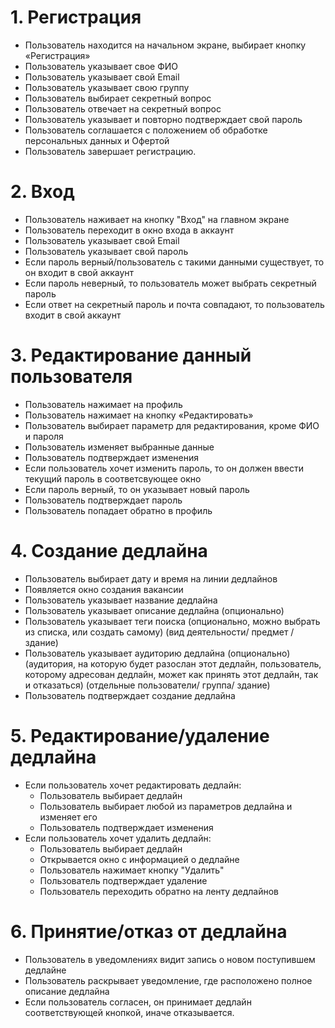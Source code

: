# 1. **Регистрация**
* Пользователь находится на начальном экране, выбирает кнопку «Регистрация»
* Пользователь указывает свое ФИО
* Пользователь указывает свой Email
* Пользователь указывает свою группу
* Пользователь выбирает секретный вопрос
* Пользователь отвечает на секретный вопрос
* Пользователь указывает и повторно подтверждает свой пароль
* Пользователь соглашается с положением об обработке персональных данных и Офертой
* Пользователь завершает регистрацию.
# 2. **Вход**
* Пользователь наживает на кнопку "Вход" на главном экране
* Пользователь переходит в окно входа в аккаунт 
* Пользователь указывает свой Email
* Пользователь указывает свой пароль
* Если пароль верный/пользователь с такими данными существует, то он входит в свой аккаунт
* Если пароль неверный, то пользователь может выбрать секретный пароль
* Если ответ на секретный пароль и почта совпадают, то пользователь входит в свой аккаунт
# 3. **Редактирование данный пользователя**
* Пользователь нажимает на профиль
* Пользователь нажимает на кнопку «Редактировать»
* Пользователь выбирает параметр для редактирования, кроме ФИО и пароля
* Пользователь изменяет выбранные данные
* Пользователь подтверждает изменения 
* Если пользователь хочет изменить пароль, то он должен ввести текущий пароль в соответсвующее окно
* Если пароль верный, то он указывает новый пароль
* Пользователь подтверждает пароль
* Пользователь попадает обратно в профиль
# 4. **Создание дедлайна** 
* Пользователь выбирает дату и время на линии дедлайнов
* Появляется окно создания вакансии
* Пользователь указывает название дедлайна
* Пользователь указывает описание дедлайна (опционально)
* Пользователь указывает теги поиска (опционально, можно выбрать из списка, или создать самому) (вид деятельности/ предмет / здание)
* Пользователь указывает аудиторию дедлайна (опционально) (аудитория, на которую будет разослан этот дедлайн, пользователь, которому адресован дедлайн, может как принять этот дедлайн, так и отказаться) (отдельные пользователи/ группа/ здание)
* Пользователь подтверждает создание дедлайна
# 5. **Редактирование/удаление дедлайна**
* Если пользователь хочет редактировать дедлайн:
  * Пользователь выбирает дедлайн 
  * Пользователь выбирает любой из параметров дедлайна и изменяет его
  * Пользователь подтверждает изменения
* Если пользователь хочет удалить дедлайн:
  * Пользователь выбирает дедлайн
  * Открывается окно с информацией о дедлайне
  * Пользователь нажимает кнопку "Удалить"
  * Пользователь подтверждает удаление
  * Пользователь переходить обратно на ленту дедлайнов
# 6. **Принятие/отказ от дедлайна**
* Пользователь в уведомлениях видит запись о новом поступившем дедлайне
* Пользователь раскрывает уведомление, где расположено полное описание дедлайна
* Если пользователь согласен, он принимает дедлайн соответствующей кнопкой, иначе отказывается.
